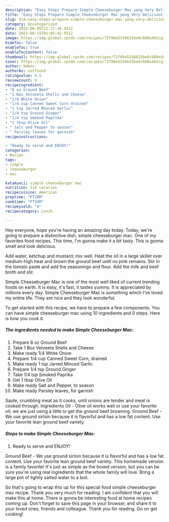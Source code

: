```yaml
---
description: "Easy Steps Prepare Simple Cheeseburger Mac yang Very Delicious}"
title: "Easy Steps Prepare Simple Cheeseburger Mac yang Very Delicious}"
slug: 414-easy-steps-prepare-simple-cheeseburger-mac-yang-very-delicious
category: Uncategorized
date: 2022-06-05T22:17:16.452Z
date: 2023-06-15T01:05:42.931Z
image: https://img-global.cpcdn.com/recipes/72f86e5156625be0/680x482cq70/simple-cheeseburger-mac-recipe-main-photo.jpg
hideToc: false
enableToc: true
enableTocContent: false
thumbnail: https://img-global.cpcdn.com/recipes/72f86e5156625be0/680x482cq70/simple-cheeseburger-mac-recipe-main-photo.jpg
cover: https://img-global.cpcdn.com/recipes/72f86e5156625be0/680x482cq70/simple-cheeseburger-mac-recipe-main-photo.jpg
author: Admin
authorAv: notfound
ratingvalue: 4.5
reviewcount: 9
recipeingredient:
- "8 oz Ground Beef"
- "1 Box Velveeta Shells and Cheese"
- "1/4 White Onion"
- "1/4 cup Canned Sweet Corn drained"
- "1 tsp Jarred Minced Garlic"
- "1/4 tsp Ground Ginger"
- "1/4 tsp Smoked Paprika"
- "1 tbsp Olive Oil"
- " Salt and Pepper to season"
- " Parsley leaves for garnish"
recipeinstructions:

- "Ready to serve and ENJOY!"
categories:
- Recipe
tags:
- simple
- cheeseburger
- mac

katakunci: simple cheeseburger mac 
nutrition: 114 calories
recipecuisine: American
preptime: "PT20M"
cooktime: "PT34M"
recipeyield: "4"
recipecategory: Lunch

---
```



Hey everyone, hope you're having an amazing day today. Today, we're going to prepare a distinctive dish, simple cheeseburger mac. One of my favorites food recipes. This time, I'm gonna make it a bit tasty. This is gonna smell and look delicious.

Add water, ketchup and mustard; mix well. Heat the oil in a large skillet over medium-high heat and brown the ground beef until no pink remains. Stir in the tomato paste and add the seasonings and flour. Add the milk and beef broth and stir.

Simple Cheeseburger Mac is one of the most well liked of current trending foods on earth. It is easy, it's fast, it tastes yummy. It is appreciated by millions every day. Simple Cheeseburger Mac is something which I've loved my entire life. They are nice and they look wonderful.


To get started with this recipe, we have to prepare a few components. You can have simple cheeseburger mac using 10 ingredients and 0 steps. Here is how you cook it.

<!--inarticleads1-->

##### The ingredients needed to make Simple Cheeseburger Mac:

1. Prepare 8 oz Ground Beef
1. Take 1 Box Velveeta Shells and Cheese
1. Make ready 1/4 White Onion
1. Prepare 1/4 cup Canned Sweet Corn, drained
1. Make ready 1 tsp Jarred Minced Garlic
1. Prepare 1/4 tsp Ground Ginger
1. Take 1/4 tsp Smoked Paprika
1. Get 1 tbsp Olive Oil
1. Make ready  Salt and Pepper, to season
1. Make ready  Parsley leaves, for garnish


Saute, crumbling meat as it cooks, until onions are tender and meat is cooked through. Ingredients Oil - Olive oil works well or use your favorite oil; we are just using a little to get the ground beef browning. Ground Beef - We use ground sirloin because it is flavorful and has a low fat content. Use your favorite lean ground beef variety. 

<!--inarticleads2-->

##### Steps to make Simple Cheeseburger Mac:


1. Ready to serve and ENJOY!

Ground Beef - We use ground sirloin because it is flavorful and has a low fat content. Use your favorite lean ground beef variety. This homemade version is a family favorite! It&#39;s just as simple as the boxed version, but you can be sure you&#39;re using real ingredients that the whole family will love. Bring a large pot of lightly salted water to a boil. 

So that's going to wrap this up for this special food simple cheeseburger mac recipe. Thank you very much for reading. I am confident that you will make this at home. There is gonna be interesting food at home recipes coming up. Don't forget to save this page in your browser, and share it to your loved ones, friends and colleague. Thank you for reading. Go on get cooking!
